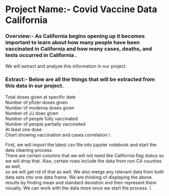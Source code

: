 # Project Name:- Covid Vaccine Data California 

### Overview:- As California begins opening up it becomes important to learn about how many people have been vaccinated in California and how many cases, deaths, and tests occurred in California . 
We will extract and analyze this information in our project. 

### Extract:- Below are all the things that will be extracted from this data in our project. 
Total doses given at specific date \
Number of pfizer doses given \
Number of moderna doses given \
Number of JJ does given \
Number of people fully vaccinated \
Number of people partially vaccinated \
At least one dose \
Chart showing vaccination and cases correlation \

First, we will import the latest csv file into jupyter notebook and start the data cleaning process.  \
There are certain columns that we will not need like California flag status so we will drop that. Also, certain rows include the data from non CA counties as well, \
so we will get rid of that as well. We also merge any relevant data from both data sets into one data frame. We are thinking of displaying the above \
results by finding mean and standard deviation and then represent them visually. We can work with the data more once we start the process. \


